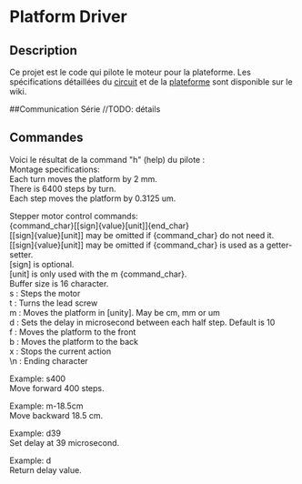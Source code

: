 # Platform Driver

## Description
Ce projet est le code qui pilote le moteur pour la plateforme. Les spécifications détaillées du [circuit](https://www.github.com) et de la [plateforme](https://www.github.com) sont disponible sur le wiki.

##Communication
Série //TODO: détails

## Commandes
Voici le résultat de la command "h" (help) du pilote :    
Montage specifications:  
Each turn moves the platform by 2 mm.  
There is 6400 steps by turn.  
Each step moves the platform by 0.3125 um.  
  
Stepper motor control commands:  
{command_char}[[sign]{value}[unit]]{end_char}    
[[sign]{value}[unit]] may be omitted if {command_char} do not need it.    
[[sign]{value}[unit]] may be omitted if {command_char} is used as a getter-setter.  
[sign] is optional.  
[unit] is only used with the m {command_char}.  
Buffer size is 16 character.  
s   : Steps the motor  
t   : Turns the lead screw  
m   : Moves the platform in [unity]. May be cm, mm or um  
d   : Sets the delay in microsecond between each half step. Default is 10  
f   : Moves the platform to the front  
b   : Moves the platform to the back  
x   : Stops the current action  
\n  : Ending character  
  
Example: s400  
Move forward 400 steps.  
  
Example: m-18.5cm  
Move backward 18.5 cm.  
  
Example: d39  
Set delay at 39 microsecond.  
  
Example: d  
Return delay value.  
